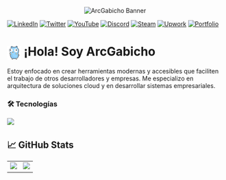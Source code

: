<p align="center">
  <img src="assets/portada.gif" alt="ArcGabicho Banner"/>
</p>

[![LinkedIn](https://img.shields.io/badge/LinkedIn-0A66C2?style=for-the-badge&logo=linkedin&logoColor=white)](https://www.linkedin.com/in/gabriel-polack-castillo/)
[![Twitter](https://img.shields.io/badge/Twitter-000000?style=for-the-badge&logo=x&logoColor=white)](https://x.com/Gabicho_05)
[![YouTube](https://img.shields.io/badge/YouTube-FF0000?style=for-the-badge&logo=youtube&logoColor=white)](https://www.youtube.com/@Gabicho_05)
[![Discord](https://img.shields.io/badge/Discord-5865F2?style=for-the-badge&logo=discord&logoColor=white)](https://discord.com/users/1252432380531310727)
[![Steam](https://img.shields.io/badge/Steam-171A21?style=for-the-badge&logo=steam&logoColor=white)](https://steamcommunity.com/id/gabogabito05/)
[![Upwork](https://img.shields.io/badge/Upwork-3CB371?style=for-the-badge&logo=upwork&logoColor=white)](https://www.upwork.com/freelancers/~0180bc0ba4ba024471)
[![Portfolio](https://img.shields.io/badge/Portafolio-222?style=for-the-badge&logo=firefox-browser&logoColor=white)](https://www.gabicho.dev/)


# <img src="assets/go-dance.gif" alt="Go Dance" height="32" style="vertical-align:middle;"/> ¡Hola! Soy ArcGabicho 

Estoy enfocado en crear herramientas modernas y accesibles que faciliten el trabajo de otros desarrolladores y empresas. Me especializo en arquitectura de soluciones cloud y en desarrollar sistemas empresariales.
      
### 🛠️ Tecnologías

<div align="left">
  <img src="https://skillicons.dev/icons?i=nextjs,firebase,astro,react,ts,tailwindcss,go,ruby,rails,python,fastapi,cpp,cmake,docker,git" />
</div>

## 📈 GitHub Stats

<table width="100%">
  <tr>
    <td>
      <a href="https://github.com/ArcGabicho">
        <img height="180em" src="https://github-readme-stats-eight-theta.vercel.app/api?username=ArcGabicho&show_icons=true&theme=algolia&include_all_commits=true&count_private=true"/>
      </a>
    </td>
    <td>
      <a href="https://github.com/ArcGabicho">
        <img height="180em" src="https://github-readme-stats-eight-theta.vercel.app/api/top-langs/?username=ArcGabicho&layout=compact&langs_count=8&theme=algolia"/>
      </a>
    </td>
  </tr>
</table>
